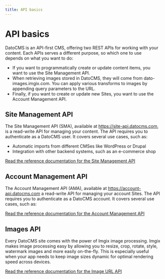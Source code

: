 ```yaml
---
title: API basics
---
```


# API basics

DatoCMS is an API-first CMS, offering two REST APIs for working with your content. Each APIs serves a different purpose, so which one to use depends on what you want to do:

* If you want to programmatically create or update content items, you want to use the Site Management API.
* When retrieving images stored in DatoCMS, they will come from dato-images.imgix.com. You can apply various transforms to images by appending query parameters to the URL.
* Finally, if you want to create or update new Sites, you want to use the Account Management API.

## Site Management API

The Site Management API (SMA), available at https://site-api.datocms.com, is a read-write API for managing your content. The API requires you to authenticate as a DatoCMS user. It covers several use cases, such as:

* Automatic imports from different CMSes like WordPress or Drupal
* Integration with other backend systems, such as an e-commerce shop

[Read the reference documentation for the Site Management API](/docs/api/sma.html)

## Account Management API

The Account Management API (AMA), available at https://account-api.datocms.com a read-write API for managing your account Sites. The API requires you to authenticate as a DatoCMS account. It covers several use cases, such as:

[Read the reference documentation for the Account Management API](/docs/api/ama.html)

## Images API

Every DatoCMS site comes with the power of Imgix image processing. Imgix makes image processing easy by allowing you to resize, crop, rotate, style, watermark images and more easily on-the-fly. This is especially useful when your app needs to keep image sizes dynamic for optimal rendering speed across devices.

[Read the reference documentation for the Image URL API](https://docs.imgix.com/apis/url)


